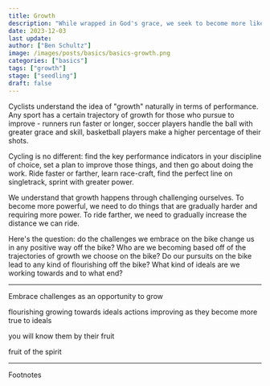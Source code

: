 ```yaml
---
title: Growth
description: "While wrapped in God's grace, we seek to become more like Jesus in all that we do, including when we're riding a bike. Growth doesn't just happen, not not in comfort, but through challenge - through embracing challenge as a unique opportunity to be shaped by the Holy Spirit."
date: 2023-12-03
last update:
author: ["Ben Schultz"]
image: /images/posts/basics/basics-growth.png
categories: ["basics"]
tags: ["growth"]
stage: ["seedling"]
draft: false
---
```


Cyclists understand the idea of "growth" naturally in terms of performance. Any sport has a certain trajectory of growth for those who pursue to improve - runners run faster or longer, soccer players handle the ball with greater grace and skill, basketball players make a higher percentage of their shots.

Cycling is no different: find the key performance indicators in your discipline of choice, set a plan to improve those things, and then go about doing the work. Ride faster or farther, learn race-craft, find the perfect line on singletrack, sprint with greater power.

We understand that growth happens through challenging ourselves. To become more powerful, we need to do things that are gradually harder and requiring more power. To ride farther, we need to gradually increase the distance we can ride.

Here's the question: do the challenges we embrace on the bike change us in any positive way off the bike? Who are we becoming based off of the trajectories of growth we choose on the bike? Do our pursuits on the bike lead to any kind of flourishing off the bike? What kind of ideals are we working towards and to what end?

---

Embrace challenges as an opportunity to grow

flourishing
growing towards ideals
actions improving as they become more true to ideals

you will know them by their fruit

fruit of the spirit

---

Footnotes
